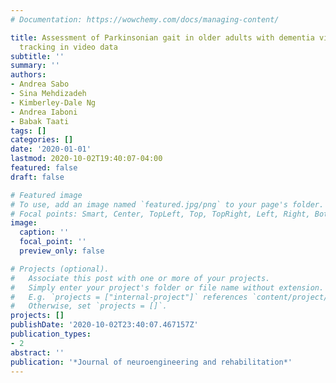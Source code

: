 ```yaml
---
# Documentation: https://wowchemy.com/docs/managing-content/

title: Assessment of Parkinsonian gait in older adults with dementia via human pose
  tracking in video data
subtitle: ''
summary: ''
authors:
- Andrea Sabo
- Sina Mehdizadeh
- Kimberley-Dale Ng
- Andrea Iaboni
- Babak Taati
tags: []
categories: []
date: '2020-01-01'
lastmod: 2020-10-02T19:40:07-04:00
featured: false
draft: false

# Featured image
# To use, add an image named `featured.jpg/png` to your page's folder.
# Focal points: Smart, Center, TopLeft, Top, TopRight, Left, Right, BottomLeft, Bottom, BottomRight.
image:
  caption: ''
  focal_point: ''
  preview_only: false

# Projects (optional).
#   Associate this post with one or more of your projects.
#   Simply enter your project's folder or file name without extension.
#   E.g. `projects = ["internal-project"]` references `content/project/deep-learning/index.md`.
#   Otherwise, set `projects = []`.
projects: []
publishDate: '2020-10-02T23:40:07.467157Z'
publication_types:
- 2
abstract: ''
publication: '*Journal of neuroengineering and rehabilitation*'
---
```

